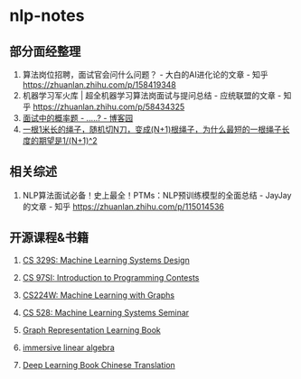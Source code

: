 # nlp-notes

## 部分面经整理

1. 算法岗位招聘，面试官会问什么问题？ - 大白的AI进化论的文章 - 知乎 https://zhuanlan.zhihu.com/p/158419348
2. 机器学习军火库 | 超全机器学习算法岗面试与提问总结 - 应统联盟的文章 - 知乎 https://zhuanlan.zhihu.com/p/58434325
3. [面试中的概率题 - …..? - 博客园](https://www.cnblogs.com/fanling999/p/6777335.html)
4. [一根1米长的绳子，随机切N刀，变成(N+1)根绳子，为什么最短的一根绳子长度的期望是1/(N+1)^2](https://www.zhihu.com/question/30359365/answer/47800953?hb_wx_block=0&utm_source=wechat_session&utm_medium=social&utm_oi=735142606039711744)

## 相关综述

1. NLP算法面试必备！史上最全！PTMs：NLP预训练模型的全面总结 - JayJay的文章 - 知乎 https://zhuanlan.zhihu.com/p/115014536

## 开源课程&书籍

1. [CS 329S: Machine Learning Systems Design](https://stanford-cs329s.github.io/)

2. [CS 97SI: Introduction to Programming Contests](https://web.stanford.edu/class/cs97si/)

3. [CS224W: Machine Learning with Graphs](http://web.stanford.edu/class/cs224w/)

4. [CS 528: Machine Learning Systems Seminar](https://mlsys.stanford.edu/cs528/)

5. [Graph Representation Learning Book](https://www.cs.mcgill.ca/~wlh/grl_book/)

6. [immersive linear algebra](http://immersivemath.com/ila/)

7. [Deep Learning Book Chinese Translation](https://exacity.github.io/deeplearningbook-chinese/)
